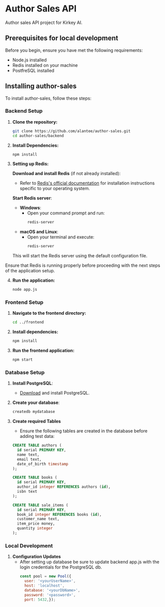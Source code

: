 
# Author Sales API

Author sales API project for Kirkey AI.

## Prerequisites for local development

Before you begin, ensure you have met the following requirements:
- Node.js installed
- Redis installed on your machine
- PostfreSQL installed

## Installing author-sales

To install author-sales, follow these steps:

### Backend Setup

1. **Clone the repository:**
   ```bash
   git clone https://github.com/alantee/author-sales.git
   cd author-sales/backend
   ```

2. **Install Dependencies:**
   ```bash
   npm install
   ```

3. **Setting up Redis:**

   **Download and install Redis** (if not already installed):
   - Refer to [Redis's official documentation](https://redis.io/download) for installation instructions specific to your operating system.

   **Start Redis server**:
   - **Windows**:
     - Open your command prompt and run:
       ```bash
       redis-server
       ```
   - **macOS and Linux**:
     - Open your terminal and execute:
       ```bash
       redis-server
       ```
   This will start the Redis server using the default configuration file.

Ensure that Redis is running properly before proceeding with the next steps of the application setup.

4. **Run the application:**
   ```bash
   node app.js
   ```

### Frontend Setup

1. **Navigate to the frontend directory:**
   ```bash
   cd ../frontend
   ```

2. **Install dependencies:**
   ```bash
   npm install
   ```

3. **Run the frontend application:**
   ```bash
   npm start
   ```
### Database Setup

1. **Install PostgreSQL**:
   - [Download](https://www.postgresql.org/download/) and install PostgreSQL.
2. **Create your database**:
   ```bash
   createdb mydatabase
3. **Create required Tables**

   - Ensure the following tables are created in the database before adding test data:

   ```sql
   CREATE TABLE authors (
     id serial PRIMARY KEY,
     name text,
     email text,
     date_of_birth timestamp
   );

   CREATE TABLE books (
     id serial PRIMARY KEY,
     author_id integer REFERENCES authors (id),
     isbn text
   );
   
   CREATE TABLE sale_items (
     id serial PRIMARY KEY,
     book_id integer REFERENCES books (id),
     customer_name text,
     item_price money,
     quantity integer
   );

### Local Development

1. **Configuration Updates**
   - After setting up database be sure to update backend app.js with the login credentials for the PostgreSQL db.
     ```javascript
     const pool = new Pool({
       user: '<yourUserName>',
       host: 'localhost',
       database: '<yourDbName>',
       password: '<password>',
       port: 5432,});

